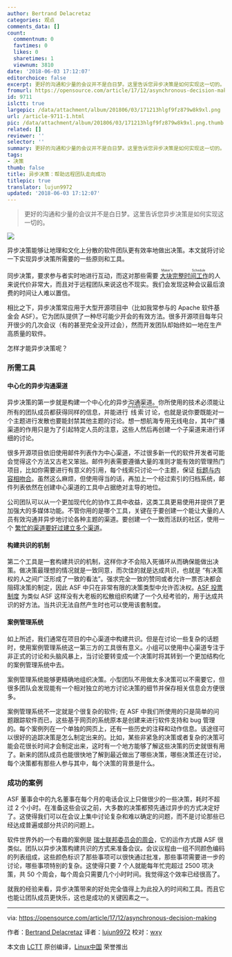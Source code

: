 ```yaml
---
author: Bertrand Delacretaz
categories: 观点
comments_data: []
count:
  commentnum: 0
  favtimes: 0
  likes: 0
  sharetimes: 1
  viewnum: 3810
date: '2018-06-03 17:12:07'
editorchoice: false
excerpt: 更好的沟通和少量的会议并不是白日梦。这里告诉您异步决策是如何实现这一切的。
fromurl: https://opensource.com/article/17/12/asynchronous-decision-making
id: 9711
islctt: true
largepic: /data/attachment/album/201806/03/171213hlgf9fz879w8k9xl.png
url: /article-9711-1.html
pic: /data/attachment/album/201806/03/171213hlgf9fz879w8k9xl.png.thumb.jpg
related: []
reviewer: ''
selector: ''
summary: 更好的沟通和少量的会议并不是白日梦。这里告诉您异步决策是如何实现这一切的。
tags:
- 决策
thumb: false
title: 异步决策：帮助远程团队走向成功
titlepic: true
translator: lujun9972
updated: '2018-06-03 17:12:07'
---
```



> 
> 更好的沟通和少量的会议并不是白日梦。这里告诉您异步决策是如何实现这一切的。
> 
> 
> 


![](/data/attachment/album/201806/03/171213hlgf9fz879w8k9xl.png)


异步决策能够让地理和文化上分散的软件团队更有效率地做出决策。本文就将讨论一下实现异步决策所需要的一些原则和工具。


同步决策，要求参与者实时地进行互动，而这对那些需要<ruby> <a href="http://www.paulgraham.com/makersschedule.html">  大块完整时间工作 </a> <rt>  Maker's Schedule </rt></ruby>的人来说代价非常大，而且对于远程团队来说这也不现实。我们会发现这种会议最后浪费的时间让人难以置信。


相比之下，异步决策常应用于大型开源项目中（比如我常参与的 Apache 软件基金会 ASF）。它为团队提供了一种尽可能少开会的有效方法。很多开源项目每年只开很少的几次会议（有的甚至完全没开过会），然而开发团队却始终如一地在生产高质量的软件。


怎样才能异步决策呢？


### 所需工具


#### 中心化的异步沟通渠道


异步决策的第一步就是构建一个中心化的异步沟通渠道。你所使用的技术必须能让所有的团队成员都获得同样的信息，并能进行<ruby> 线索讨论 <rt>  threaded discussions </rt></ruby>，也就是说你要既能对一个主题进行发散也要能封禁其他主题的讨论。想一想航海专用无线电台，其中广播渠道的作用只是为了引起特定人员的注意，这些人然后再创建一个子渠道来进行详细的讨论。


很多开源项目依旧使用邮件列表作为中心渠道，不过很多新一代的软件开发者可能会觉得这个方法又古老又笨拙。邮件列表需要遵循大量的准则才能有效的管理热门项目，比如你需要进行有意义的引用，每个线索只讨论一个主题，保证 [标题与内容相吻合](https://grep.codeconsult.ch/2017/11/10/large-mailing-lists-survival-guide/)。虽然这么麻烦，但使用得当的话，再加上一个经过索引的归档系统，邮件列表依然在创建中心渠道的工具中占据绝对主导的地位。


公司团队可以从一个更加现代化的协作工具中收益，这类工具更易使用并提供了更加强大的多媒体功能。不管你用的是哪个工具，关键在于要创建一个能让大量的人员有效沟通并异步地讨论各种主题的渠道。要创建一个一致而活跃的社区，使用一个 [繁忙的渠道要好过建立多个渠道](https://grep.codeconsult.ch/2011/12/06/stefanos-mazzocchis-busy-list-pattern/)。


#### 构建共识的机制


第二个工具是一套构建共识的机制，这样你才不会陷入死循环从而确保能做出决策。做决策最理想的情况就是一致同意，而次佳的就是达成共识，也就是 “有决策权的人之间广泛形成了一致的看法”。强求完全一致的赞同或者允许一票否决都会阻碍决策的制定，因此 ASF 中只在非常有限的决策类型中允许否决权。[ASF 投票制度](http://www.apache.org/foundation/voting.html) 为类似 ASF 这样没有大老板的松散组织构建了一个久经考验的，用于达成共识的好方法。当共识无法自然产生时也可以使用该套制度。


#### 案例管理系统


如上所述，我们通常在项目的中心渠道中构建共识。但是在讨论一些复杂的话题时，使用案例管理系统这一第三方的工具很有意义。小组可以使用中心渠道专注于非正式的讨论和头脑风暴上，当讨论要转变成一个决策时将其转到一个更加结构化的案例管理系统中去。


案例管理系统能够更精确地组织决策。小型团队不用做太多决策可以不需要它，但很多团队会发现能有一个相对独立的地方讨论决策的细节并保存相关信息会方便很多。


案例管理系统不一定就是个很复杂的软件; 在 ASF 中我们所使用的只是简单的问题跟踪软件而已，这些基于网页的系统原本是创建来进行软件支持和 bug 管理的。每个案例列在一个单独的网页上，还有一些历史的注释和动作信息。该途径可以很好的追踪决策是怎么制定出来的。比如，某些非紧急的决策或者复杂的决策可能会花很长时间才会制定出来，这时有一个地方能够了解这些决策的历史就很有用了。新来的团队成员也能很快地了解到最近做出了哪些决策，哪些决策还在讨论，每个决策都有那些人参与其中，每个决策的背景是什么。


### 成功的案例


ASF 董事会中的九名董事在每个月的电话会议上只做很少的一些决策，耗时不超过 2 个小时。在准备这些会议之前，大多数的决策都预先通过异步的方式决定好了。这使得我们可以在会议上集中讨论复杂和难以确定的问题，而不是讨论那些已经达成普遍或部分共识的问题上。


软件世界外的一个有趣的案例是 [瑞士联邦委员会的周会](https://www.admin.ch/gov/en/start/federal-council/tasks/decision-making/federal-council-meeting.html)，它的运作方式跟 ASF 很类似。团队以异步决策构建共识的方式来准备会议。会议议程由一组不同颜色编码的列表组成，这些颜色标识了那些事项可以很快通过批准，那些事项需要进一步的讨论，哪些事项特别的复杂。这使得只要 7 个人就能每年忙完超过 2500 项决策，共 50 个周会，每个周会只需要几个小时时间。我觉得这个效率已经很高了。


就我的经验来看，异步决策带来的好处完全值得上为此投入的时间和工具。而且它也能让团队成员更快乐，这也是成功的关键因素之一。




---


via: <https://opensource.com/article/17/12/asynchronous-decision-making>


作者：[Bertrand Delacretaz](https://opensource.com) 译者：[lujun9972](https://github.com/lujun9972) 校对：[wxy](https://github.com/wxy)


本文由 [LCTT](https://github.com/LCTT/TranslateProject) 原创编译，[Linux中国](https://linux.cn/) 荣誉推出